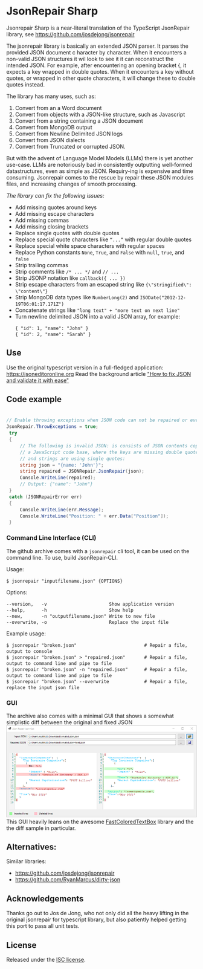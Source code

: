 # JsonRepair Sharp

Jsonrepair Sharp is a near-literal translation of the TypeScript JsonRepair library, see https://github.com/josdejong/jsonrepair

The jsonrepair library is basically an extended JSON parser. It parses the provided JSON document c haracter by character. When it encounters a non-valid JSON structures it wil look to see it it can reconstruct the intended JSON. For example, after encountering an opening bracket {, it expects a key wrapped in double quotes. When it encounters a key without quotes, or wrapped in other quote characters, it will change these to double quotes instead.

The library has many uses, such as:

1. Convert from an a Word document
1. Convert from objects with a JSON-like structure, such as Javascript
1. Convert from a string containing a JSON document
1. Convert from MongoDB output
1. Convert from Newline Delimited JSON logs
1. Convert from JSON dialects
1. Convert from Truncated or corrupted JSON.

But with the advent of Language Model Models (LLMs) there is yet another use-case. LLMs are notoriously bad in consistently outputting well-formed datastructures, even as simple as JSON. Requiry-ing is expensive and time consuming.  Jsonrepair comes to the rescue by repair these JSON modules files, and increasing changes of smooth processing.

*The library can fix the  following issues:*

- Add missing quotes around keys
- Add missing escape characters
- Add missing commas
- Add missing closing brackets
- Replace single quotes with double quotes
- Replace special quote characters like `“...”`  with regular double quotes
- Replace special white space characters with regular spaces
- Replace Python constants `None`, `True`, and `False` with `null`, `true`, and `false`
- Strip trailing commas
- Strip comments like `/* ... */` and `// ...`
- Strip JSONP notation like `callback({ ... })`
- Strip escape characters from an escaped string like `{\"stringified\": \"content\"}`
- Strip MongoDB data types like `NumberLong(2)` and `ISODate("2012-12-19T06:01:17.171Z")`
- Concatenate strings like `"long text" + "more text on next line"`
- Turn newline delimited JSON into a valid JSON array, for example:
    ```
    { "id": 1, "name": "John" }
    { "id": 2, "name": "Sarah" }
    ```

## Use

Use the original typescript version in a full-fledged application: https://jsoneditoronline.org
Read the background article ["How to fix JSON and validate it with ease"](https://jsoneditoronline.org/indepth/parse/fix-json/)

## Code example

```cs

// Enable throwing exceptions when JSON code can not be repaired or even understood (enabled by default)
JsonRepair.ThrowExceptions = true;
 try
 {
     // The following is invalid JSON: is consists of JSON contents copied from 
     // a JavaScript code base, where the keys are missing double quotes, 
     // and strings are using single quotes:
     string json = "{name: 'John'}";
     string repaired = JSONRepair.JsonRepair(json);
     Console.WriteLine(repaired);
     // Output: {"name": "John"}
 }
 catch (JSONRepairError err)
 {
     Console.WriteLine(err.Message);
     Console.WriteLine("Position: " + err.Data["Position"]);
 }
```

### Command Line Interface (CLI)

The github archive comes with a `jsonrepair` cli tool, it can be used on the command line. To use, build JsonRepair-CLI.

Usage:

```
$ jsonrepair "inputfilename.json" {OPTIONS}
```

Options:

```
--version,   -v                       Show application version
--help,      -h                       Show help
--new,       -n "outputfilename.json" Write to new file
--overwrite, -o                       Replace the input file
```

Example usage:

```
$ jsonrepair "broken.json"                         # Repair a file, output to console
$ jsonrepair "broken.json" > "repaired.json"       # Repair a file, output to command line and pipe to file
$ jsonrepair "broken.json" -n "repaired.json"      # Repair a file, output to command line and pipe to file
$ jsonrepair "broken.json" --overwrite             # Repair a file, replace the input json file
```

### GUI

The archive also comes with a minimal GUI that shows a somewhat simplistic diff between the original and fixed JSON
![JSOn Repair GUI](/Assets/JsonRepairGui.png?raw=true )
This GUI heavily leans on the awesome [FastColoredTextBox](https://github.com/PavelTorgashov/FastColoredTextBox) library and the the diff sample in particular.



## Alternatives:

Similar libraries:

- https://github.com/josdejong/jsonrepair
- https://github.com/RyanMarcus/dirty-json

## Acknowledgements

Thanks go out to Jos de Jong, who not only did all the heavy lifting in the original jsonrepair for typescript library, but also patiently helped getting this port to pass all unit tests. 

## License

Released under the [ISC license](LICENSE.md).
